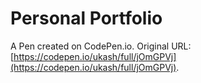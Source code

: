 # Personal Portfolio

A Pen created on CodePen.io. Original URL: [https://codepen.io/ukash/full/jOmGPVj](https://codepen.io/ukash/full/jOmGPVj).


